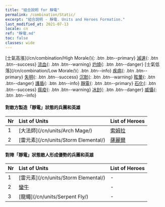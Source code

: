 ```yaml
---
title: "組合說明 for 靜電"
permalink: /combination/Static/
excerpt: "組合說明 - 靜電. Units and Heroes Formation."
last_modified_at: 2021-07-13
locale: cn
ref: "靜電.md"
toc: false
classes: wide
---
```


  [士氣高漲](/cn/combination/High Morale/){: .btn .btn--primary} [減速](/cn/combination/Slow/){: .btn .btn--success} [流血](/cn/combination/Bleeding/){: .btn .btn--warning} [灼燒](/cn/combination/Burning/){: .btn .btn--danger} [士氣低落](/cn/combination/Low Morale/){: .btn .btn--info} [疾病](/cn/combination/Disease/){: .btn .btn--primary} [失明](/cn/combination/Blind/){: .btn .btn--success} [沉默](/cn/combination/Silence/){: .btn .btn--warning} [眩暈](/cn/combination/Stun/){: .btn .btn--danger} [護盾](/cn/combination/Shield/){: .btn .btn--info} [靜電](/cn/combination/Static/){: .btn .btn--primary} [石化](/cn/combination/Petrify/){: .btn .btn--success} [瘟疫](/cn/combination/Plague/){: .btn .btn--warning} [冰封](/cn/combination/Freeze/){: .btn .btn--danger} [威懾](/cn/combination/Deterrence/){: .btn .btn--info} 


#### 對敵方製造「靜電」狀態的兵團和英雄

  | Nr |  List of Units  | List of Heroes | 
  |:---|:----------------|:---------------| 
  | 1 | [大法師](/cn/units/Arch Mage/) | [索姆拉](/cn/heroes/Solmyr/) |
  | 2 | [雷元素](/cn/units/Storm Elemental/) | [薩麗爾](/cn/heroes/Ciele/) |


#### 對陣「靜電」狀態敵人形成優勢的兵團和英雄

  | Nr |  List of Units  | List of Heroes | 
  |:---|:----------------|:---------------| 
  | 1 | [雷元素](/cn/units/Storm Elemental/) | - |
  | 2 | [蠻牛](/cn/units/Gorgon/) | - |
  | 3 | [龍蠅](/cn/units/Serpent Fly/) | - |
